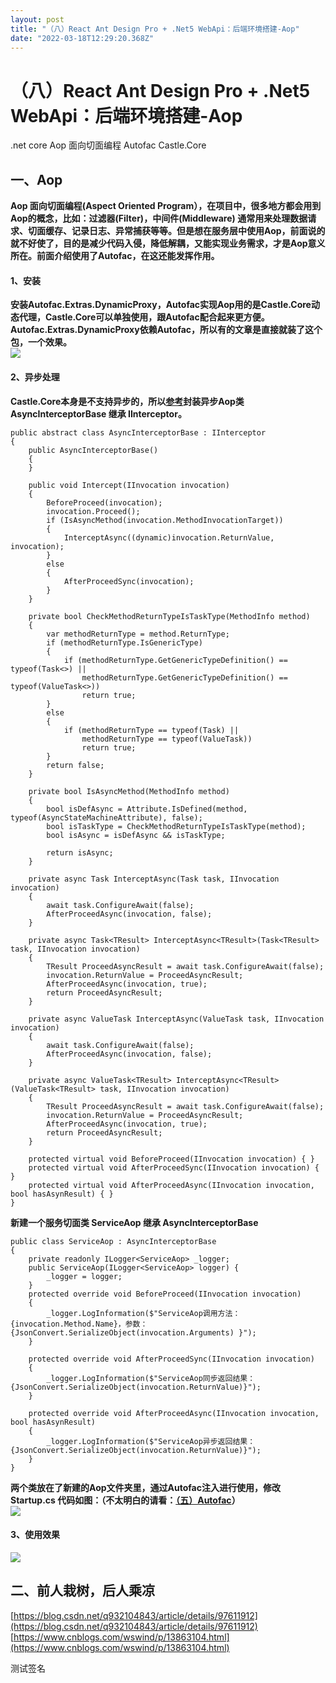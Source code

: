 ```yaml
---
layout: post
title: "（八）React Ant Design Pro + .Net5 WebApi：后端环境搭建-Aop"
date: "2022-03-18T12:29:20.368Z"
---
```

（八）React Ant Design Pro + .Net5 WebApi：后端环境搭建-Aop
=================================================

.net core Aop 面向切面编程 Autofac Castle.Core

一、Aop
-----

**Aop 面向切面编程(Aspect Oriented Program），在项目中，很多地方都会用到Aop的概念，比如：过滤器(Filter)，中间件(Middleware) 通常用来处理数据请求、切面缓存、记录日志、异常捕获等等。但是想在服务层中使用Aop，前面说的就不好使了，目的是减少代码入侵，降低解耦，又能实现业务需求，才是Aop意义所在。前面介绍使用了Autofac，在这还能发挥作用。**

#### 1、安装

**安装Autofac.Extras.DynamicProxy，Autofac实现Aop用的是Castle.Core动态代理，Castle.Core可以单独使用，跟Autofac配合起来更方便。Autofac.Extras.DynamicProxy依赖Autofac，所以有的文章是直接就装了这个包，一个效果。**  
![](https://img2022.cnblogs.com/blog/1780813/202203/1780813-20220301143632370-1662513915.png)

#### 2、异步处理

**Castle.Core本身是不支持异步的，所以[参考](https://www.cnblogs.com/wswind/p/13863104.html)封装异步Aop类 AsyncInterceptorBase 继承 IInterceptor。**

    public abstract class AsyncInterceptorBase : IInterceptor
    {
        public AsyncInterceptorBase()
        {
        }
    
        public void Intercept(IInvocation invocation)
        {
            BeforeProceed(invocation);
            invocation.Proceed();
            if (IsAsyncMethod(invocation.MethodInvocationTarget))
            {
                InterceptAsync((dynamic)invocation.ReturnValue, invocation);
            }
            else
            {
                AfterProceedSync(invocation);
            }
        }
    
        private bool CheckMethodReturnTypeIsTaskType(MethodInfo method)
        {
            var methodReturnType = method.ReturnType;
            if (methodReturnType.IsGenericType)
            {
                if (methodReturnType.GetGenericTypeDefinition() == typeof(Task<>) ||
                    methodReturnType.GetGenericTypeDefinition() == typeof(ValueTask<>))
                    return true;
            }
            else
            {
                if (methodReturnType == typeof(Task) ||
                    methodReturnType == typeof(ValueTask))
                    return true;
            }
            return false;
        }
    
        private bool IsAsyncMethod(MethodInfo method)
        {
            bool isDefAsync = Attribute.IsDefined(method, typeof(AsyncStateMachineAttribute), false);
            bool isTaskType = CheckMethodReturnTypeIsTaskType(method);
            bool isAsync = isDefAsync && isTaskType;
    
            return isAsync;
        }
    
        private async Task InterceptAsync(Task task, IInvocation invocation)
        {
            await task.ConfigureAwait(false);
            AfterProceedAsync(invocation, false);
        }
    
        private async Task<TResult> InterceptAsync<TResult>(Task<TResult> task, IInvocation invocation)
        {
            TResult ProceedAsyncResult = await task.ConfigureAwait(false);
            invocation.ReturnValue = ProceedAsyncResult;
            AfterProceedAsync(invocation, true);
            return ProceedAsyncResult;
        }
    
        private async ValueTask InterceptAsync(ValueTask task, IInvocation invocation)
        {
            await task.ConfigureAwait(false);
            AfterProceedAsync(invocation, false);
        }
    
        private async ValueTask<TResult> InterceptAsync<TResult>(ValueTask<TResult> task, IInvocation invocation)
        {
            TResult ProceedAsyncResult = await task.ConfigureAwait(false);
            invocation.ReturnValue = ProceedAsyncResult;
            AfterProceedAsync(invocation, true);
            return ProceedAsyncResult;
        }
    
        protected virtual void BeforeProceed(IInvocation invocation) { }
        protected virtual void AfterProceedSync(IInvocation invocation) { }
        protected virtual void AfterProceedAsync(IInvocation invocation, bool hasAsynResult) { }
    }
    

**新建一个服务切面类 ServiceAop 继承 AsyncInterceptorBase**

    public class ServiceAop : AsyncInterceptorBase
    {
        private readonly ILogger<ServiceAop> _logger;
        public ServiceAop(ILogger<ServiceAop> logger) {
            _logger = logger;
        }
        protected override void BeforeProceed(IInvocation invocation)
        {
            _logger.LogInformation($"ServiceAop调用方法：{invocation.Method.Name}，参数：{JsonConvert.SerializeObject(invocation.Arguments) }");
        }
    
        protected override void AfterProceedSync(IInvocation invocation)
        {
            _logger.LogInformation($"ServiceAop同步返回结果：{JsonConvert.SerializeObject(invocation.ReturnValue)}");
        }
    
        protected override void AfterProceedAsync(IInvocation invocation, bool hasAsynResult)
        {
            _logger.LogInformation($"ServiceAop异步返回结果：{JsonConvert.SerializeObject(invocation.ReturnValue)}");
        }
    }
    

**两个类放在了新建的Aop文件夹里，通过Autofac注入进行使用，修改 Startup.cs 代码如图：（不太明白的请看：[（五）Autofac](https://www.cnblogs.com/WinterSir/p/15619543.html)）**  
![](https://img2022.cnblogs.com/blog/1780813/202203/1780813-20220309164234279-1185026040.png)

#### 3、使用效果

![](https://img2022.cnblogs.com/blog/1780813/202203/1780813-20220309170250423-741250765.png)

二、前人栽树，后人乘凉
-----------

[https://blog.csdn.net/q932104843/article/details/97611912](https://blog.csdn.net/q932104843/article/details/97611912)  
[https://www.cnblogs.com/wswind/p/13863104.html](https://www.cnblogs.com/wswind/p/13863104.html)

测试签名